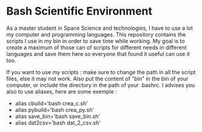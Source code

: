 # Bash Scientific Environment

As a master student in Space Science and technologies, I have to use a lot my computer and programming languages. This repository contains the scripts I use in my bin in order to save time while working. My goal is to create a maximum of those can of scripts for different needs in different languages and save them here so everyone that found it useful can use it too.

If you want to use my scripts : make sure to change the path in all the script files, else it may not work. Also put the content of "bin" in the bin of your computer, or include the directory in the path of your .bashrc. I advises you also to use aliases, here are some exemple :

  - alias cbuild='bash crea_c.sh'
  - alias pybuild='bash crea_py.sh'
  - alias save_bin='bash save_bin.sh'
  - alias dat2csv='bash dat_2_csv.sh'
